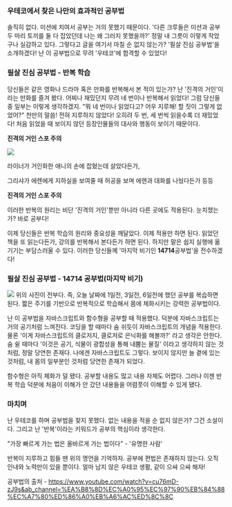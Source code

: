 ### 우테코에서 찾은 나만의 효과적인 공부법

솔직히 없다. 미션에 치여서 공부는 거의 못했기 때문이다.
'다른 크루들은 미션과 공부 두 마리 토끼를 둘 다 잡았던데 나는 왜 그러지 못했을까?'
정말 내 그릇이 이렇게 작았구나 실감하고 있다.
그렇다고 글을 여기서 마칠 순 없지 않는가?
'필살 진심 공부법'을 소개하겠다!
난 이 공부법으로 무려 '우테코'에 합격할 수 있었다!

### 필살 진심 공부법 - 반복 학습

당신들은 같은 영화나 드라마 혹은 만화를 반복해서 본 적이 있는가?
난 '진격의 거인'이라는 만화를 즐겨 봤다.
어찌나 재밌던지 무려 네 번이나 반복해서 읽었다!
그럼 당신들 중 일부는 이렇게 생각하겠지.
"뭐 네 번이나 읽었다고? 어우 지루해! 할 짓이 그렇게 없었어?"
천만의 말씀! 전혀 지루하지 않았다! 오히려 두 번, 세 번씩 읽을수록 더 재밌었다!
처음 읽었을 때 보이지 않던 등장인물들의 대사와 행동이 보이기 때문이다.

**진격의 거인 스포 주의**

![](https://image.tmdb.org/t/p/w1280/f8ruHHptnKb45zMQN5bAKgbSLyw.jpg)

라이너가 거인화한 애니의 손에 잡혔는데 살았다든가,

그리샤가 에렌에게 지하실을 보여줄 때 허공을 보며 에렌과 대화를 나눴다든가 등등

**진격의 거인 스포 주의**

이러한 반복의 원리는 비단 '진격의 거인'뿐만 아니라 다른 곳에도 적용된다.
눈치챘는가? 바로 공부다!

이제 당신들은 반복 학습의 원리와 중요성을 깨달았다.
이제 적용만 하면 된다.
읽었던 책을 또 읽는다든가, 강의를 반복해서 본다든가 하면 된다.
하지만 말은 쉽지 실행에 옮기기는 부담스러울 수 있다.
이러한 당신들께 '마지막 비기인 **14714**공부법'을 전수하겠다!

### 필살 진심 공부법 - 14714 공부법(마지막 비기)

![](https://mblogthumb-phinf.pstatic.net/MjAyMDAxMDFfMTcw/MDAxNTc3ODg1NTc1NDUx.Py5YIk3-m03G7ghvrG-7q7IxuCTwJ-mh5_fD69wA6uwg.EREL-KKgc6OWSfz7ejXAXOFxS7mkleOJC1Vo7xyLpkQg.JPEG.anjel93/%EC%BA%A1%EC%B2%98.JPG?type=w2)
위의 사진이 전부다.
즉, 오늘 날짜에 1일전, 3일전, 6일전에 했던 공부를 복습하면 된다.
짧은 주기를 기반으로 반복적으로 학습해서 몸에 체화시키는 강력한 공부법이다.

난 이 공부법을 자바스크립트와 함수형을 공부할 때 적용했다.
덕분에 자바스크립트는 거의 공기처럼 느껴진다.
코딩을 할 때마다 숨 쉬듯이 자바스크립트의 개념을 적용한다.
물론 '이게 자바스크립트의 클로저지, 클로저로 은닉화를 해볼까?' 라고 생각은 안한다.
숨 쉴 때마다 '이것은 공기, 식물이 광합성을 통해 내뿜는 물질' 이라고 생각하지 않는 것처럼, 정말 당연한 존재다.
나에겐 자바스크립트도 그렇다.
보이지 않지만 늘 곁에 있는 것처럼, 내 몸의 일부분인 것처럼 당연한 존재가 되었다.

함수형은 아직 체화가 덜 됐다.
공부할 내용도 많고 내용 자체도 어렵다.
그러나 이젠 반복 학습 덕분에 처음이 이해가 안 갔던 내용들을 어렴풋이 이해할 수 있게 됐다.

### 마치며

난 우테코를 하며 공부법을 찾지 못했다.
없는 내용을 적을 순 없지 않은가? 그건 소설이다.
그리고 난 '반복'이라는 키워드가 공부의 핵심이라 생각한다.

"가장 빠르게 가는 법은 올바르게 가는 법이다" - '유명한 사람'

반복이 지루하고 힘들 땐 위의 명언을 기억하자.
공부에 편법은 존재하지 않는다.
오직 인내와 노력만이 있을 뿐이다.
얼마 남지 않은 우테코 생활, 같이 으쌰 으쌰 해자!

공부법의 출처 - https://www.youtube.com/watch?v=cu76mD-zJ9s&ab_channel=%EA%B8%8D%EC%A0%95%EC%97%90%EB%84%88%EC%A7%80%ED%86%A0%EB%A6%AC%ED%8C%8C
